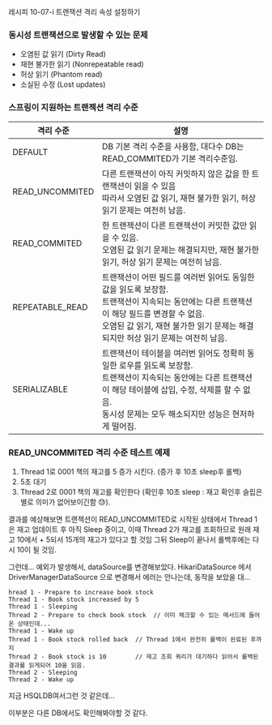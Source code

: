 레시피 10-07-i 트랜잭션 격리 속성 설정하기

### 동시성 트랜잭션으로 발생할 수 있는 문제

* 오염된 값 읽기 (Dirty Read)
* 재현 불가한 읽기 (Nonrepeatable read)
* 허상 읽기 (Phantom read)
* 소실된 수정 (Lost updates)



### 스프링이 지원하는 트랜젝션 격리 수준

| 격리 수준       | 설명                                                         |
| --------------- | ------------------------------------------------------------ |
| DEFAULT         | DB 기본 격리 수준을 사용함, 대다수 DB는 READ_COMMITED가 기본 격리수준임. |
| READ_UNCOMMITED | 다른 트랜잭션이 아직 커밋하지 않은 값을 한 트랜잭션이 읽을 수 있음<br />따라서 오염된 값 읽기, 재현 불가한 읽기, 허상 읽기 문제는 여전히 남음. |
| READ_COMMITED   | 한 트랜잭션이 다른 트랜잭션이 커밋한 값만 읽을 수 있음.<br />오염된 값 읽기 문제는 해결되지만, 재현 불가한 읽기, 허상 읽기 문제는 여전히 남음. |
| REPEATABLE_READ | 트랜잭션이 어떤 필드를 여러번 읽어도 동일한 값을 읽도록 보장함.<br />트랜잭션이 지속되는 동안에는 다른 트랜잭션이 해당 필드를 변경할 수 없음.<br />오염된 값 읽기, 재현 불가한 읽기 문제는 해결되지만 허상 읽기 문제는 여전히 남음. |
| SERIALIZABLE    | 트랜잭션이 테이블을 여러번 읽어도 정확히 동일한 로우를 읽도록 보장함.<br />트랜잭션이 지속되는 동안에는 다른 트랜잭션이 해당 테이블에 삽입, 수정, 삭제를 할 수 없음.<br />동시성 문제는 모두 해소되지만 성능은 현저하게 떨어짐. |



### READ_UNCOMMITED 격리 수준 테스트 예제

1. Thread 1로 0001 책의 재고를 5 증가 시킨다. (증가 후 10초 sleep후 롤백)
2. 5초 대기
3.  Thread 2로 0001 책의 재고를 확인한다 (확인후 10초 sleep : 재고 확인후 슬립은 별로 의미가 없어보이긴함 😓).

결과를 예상해보면 트랜젝션이 READ_UNCOMMITED로 시작된 상태에서  Thread 1은 재고 업데이트 후 아직 Sleep 중이고, 이때 Thread 2가 재고를 조회하므로 원래 재고 10에서 + 5되서 15개의 재고가 있다고 할 것임 그뒤 Sleep이 끝나서 롤백후에는 다시 10이 될 것임.



그런데... 예외가 발생해서, dataSource를 변경해보았다. HikariDataSource 에서 DriverManagerDataSource 으로 변경해서 에러는 안나는데, 동작을 보았을 대...

```
hread 1 - Prepare to increase book stock
Thread 1 - Book stock increased by 5
Thread 1 - Sleeping
Thread 2 - Prepare to check book stock  // 이미 체크할 수 있는 메서드에 들어온 상태인데...
Thread 1 - Wake up
Thread 1 - Book stock rolled back  // Thread 1에서 완전히 롤백이 완료된 후까지
Thread 2 - Book stock is 10        // 재고 조회 쿼리가 대기하다 읽어서 롤백된 결과를 읽게되어 10을 읽음.
Thread 2 - Sleeping
Thread 2 - Wake up
```

지금 HSQLDB여서그런 것 같은데...

이부분은 다른 DB에서도 확인해봐야할 것 같다.
